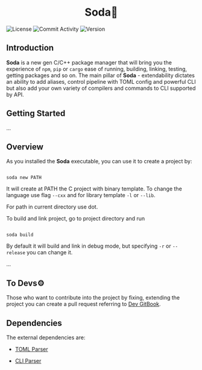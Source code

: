 <div  align="center"><h1>Soda🥤</h1></div>

![License](https://img.shields.io/github/license/Postelb258/Soda.svg?style=flat) ![Commit Activity](https://img.shields.io/github/commit-activity/w/Postelb258/Soda) ![Version](https://img.shields.io/badge/version-0.1.0-blue)

## Introduction

**Soda** is a new gen C/C++ package manager that will bring you the experience of `npm`, `pip` or `cargo` ease of running, building, linking, testing, getting packages and so on. The main pillar of **Soda** - extendability dictates an ability to add aliases, control pipeline with TOML config and powerful CLI but also add your own variety of compilers and commands to CLI supported by API.

## Getting Started

...

## Overview

As you installed the **Soda** executable, you can use it to create a project by:

```console

soda new PATH

```

It will create at PATH the C project with binary template. To change the language use flag `--cxx` and for library template `-l` or `--lib`.

For path in current directory use dot.

To build and link project, go to project directory and run

```console

soda build

```

By default it will build and link in debug mode, but specifying `-r` or `--release` you can change it.

...

## To Devs⚙️

Those who want to contribute into the project by fixing, extending the project you can create a pull request referring to [Dev GitBook]().

## Dependencies

The external dependencies are:

-   [TOML Parser](https://github.com/ToruNiina/toml11)

-   [CLI Parser](https://github.com/CLIUtils/CLI11)
